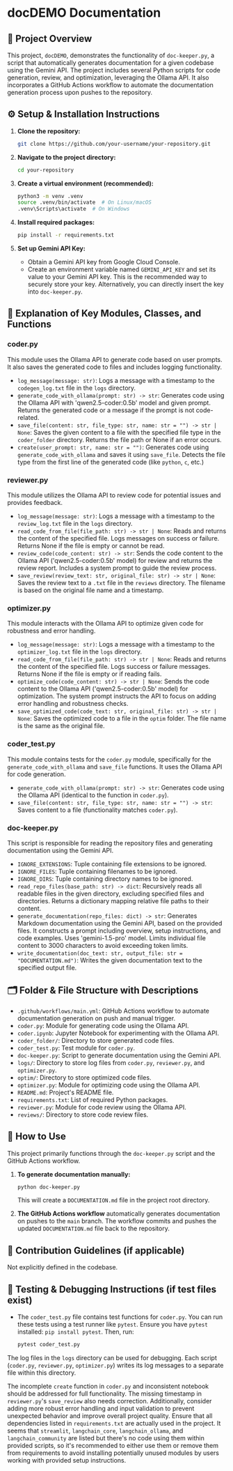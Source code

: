 # docDEMO Documentation

## 🧾 Project Overview

This project, `docDEMO`, demonstrates the functionality of `doc-keeper.py`, a script that automatically generates documentation for a given codebase using the Gemini API. The project includes several Python scripts for code generation, review, and optimization, leveraging the Ollama API.  It also incorporates a GitHub Actions workflow to automate the documentation generation process upon pushes to the repository.

## ⚙️ Setup & Installation Instructions

1. **Clone the repository:**
   ```bash
   git clone https://github.com/your-username/your-repository.git
   ```

2. **Navigate to the project directory:**
   ```bash
   cd your-repository
   ```

3. **Create a virtual environment (recommended):**
   ```bash
   python3 -m venv .venv
   source .venv/bin/activate  # On Linux/macOS
   .venv\Scripts\activate  # On Windows
   ```

4. **Install required packages:**
   ```bash
   pip install -r requirements.txt
   ```

5. **Set up Gemini API Key:**
    - Obtain a Gemini API key from Google Cloud Console.
    - Create an environment variable named `GEMINI_API_KEY` and set its value to your Gemini API key.  This is the recommended way to securely store your key. Alternatively, you can directly insert the key into `doc-keeper.py`.

## 🧩 Explanation of Key Modules, Classes, and Functions

### coder.py

This module uses the Ollama API to generate code based on user prompts. It also saves the generated code to files and includes logging functionality.

- `log_message(message: str)`: Logs a message with a timestamp to the `codegen_log.txt` file in the `logs` directory.
- `generate_code_with_ollama(prompt: str) -> str`: Generates code using the Ollama API with 'qwen2.5-coder:0.5b' model and given prompt. Returns the generated code or a message if the prompt is not code-related.
- `save_file(content: str, file_type: str, name: str = "") -> str | None`: Saves the given content to a file with the specified file type in the `coder_folder` directory. Returns the file path or None if an error occurs.
- `create(user_prompt: str, name: str = "")`: Generates code using `generate_code_with_ollama` and saves it using `save_file`. Detects the file type from the first line of the generated code (like `python`, `c`, etc.)

### reviewer.py

This module utilizes the Ollama API to review code for potential issues and provides feedback.

- `log_message(message: str)`: Logs a message with a timestamp to the `review_log.txt` file in the `logs` directory.
- `read_code_from_file(file_path: str) -> str | None`: Reads and returns the content of the specified file. Logs messages on success or failure. Returns None if the file is empty or cannot be read.
- `review_code(code_content: str) -> str`: Sends the code content to the Ollama API ('qwen2.5-coder:0.5b' model) for review and returns the review report.  Includes a system prompt to guide the review process.
- `save_review(review_text: str, original_file: str) -> str | None`: Saves the review text to a `.txt` file in the `reviews` directory. The filename is based on the original file name and a timestamp.


### optimizer.py

This module interacts with the Ollama API to optimize given code for robustness and error handling.

- `log_message(message: str)`: Logs a message with a timestamp to the `optimizer_log.txt` file in the `logs` directory.
- `read_code_from_file(file_path: str) -> str | None`: Reads and returns the content of the specified file. Logs success or failure messages. Returns None if the file is empty or if reading fails.
- `optimize_code(code_content: str) -> str | None`: Sends the code content to the Ollama API ('qwen2.5-coder:0.5b' model) for optimization.  The system prompt instructs the API to focus on adding error handling and robustness checks.
- `save_optimized_code(code_text: str, original_file: str) -> str | None`: Saves the optimized code to a file in the `optim` folder. The file name is the same as the original file.


### coder_test.py

This module contains tests for the `coder.py` module, specifically for the `generate_code_with_ollama` and `save_file` functions. It uses the Ollama API for code generation.

- `generate_code_with_ollama(prompt: str) -> str`: Generates code using the Ollama API (identical to the function in `coder.py`).
- `save_file(content: str, file_type: str, name: str = "") -> str`: Saves content to a file (functionality matches `coder.py`).

### doc-keeper.py

This script is responsible for reading the repository files and generating documentation using the Gemini API.

- `IGNORE_EXTENSIONS`: Tuple containing file extensions to be ignored.
- `IGNORE_FILES`: Tuple containing filenames to be ignored.
- `IGNORE_DIRS`: Tuple containing directory names to be ignored.
- `read_repo_files(base_path: str) -> dict`: Recursively reads all readable files in the given directory, excluding specified files and directories. Returns a dictionary mapping relative file paths to their content.
- `generate_documentation(repo_files: dict) -> str`: Generates Markdown documentation using the Gemini API, based on the provided files. It constructs a prompt including overview, setup instructions, and code examples.  Uses 'gemini-1.5-pro' model. Limits individual file content to 3000 characters to avoid exceeding token limits.
- `write_documentation(doc_text: str, output_file: str = "DOCUMENTATION.md")`: Writes the given documentation text to the specified output file.


## 🗂 Folder & File Structure with Descriptions

- `.github/workflows/main.yml`: GitHub Actions workflow to automate documentation generation on push and manual trigger.
- `coder.py`: Module for generating code using the Ollama API.
- `coder.ipynb`: Jupyter Notebook for experimenting with the Ollama API.
- `coder_folder/`: Directory to store generated code files.
- `coder_test.py`: Test module for `coder.py`.
- `doc-keeper.py`: Script to generate documentation using the Gemini API.
- `logs/`: Directory to store log files from `coder.py`, `reviewer.py`, and `optimizer.py`.
- `optim/`: Directory to store optimized code files.
- `optimizer.py`: Module for optimizing code using the Ollama API.
- `README.md`:  Project's README file.
- `requirements.txt`:  List of required Python packages.
- `reviewer.py`: Module for code review using the Ollama API.
- `reviews/`: Directory to store code review files.


## 🔧 How to Use

This project primarily functions through the `doc-keeper.py` script and the GitHub Actions workflow.

1. **To generate documentation manually:**
   ```bash
   python doc-keeper.py
   ```
    This will create a `DOCUMENTATION.md` file in the project root directory.

2. **The GitHub Actions workflow** automatically generates documentation on pushes to the `main` branch. The workflow commits and pushes the updated `DOCUMENTATION.md` file back to the repository.


## 🤝 Contribution Guidelines (if applicable)

Not explicitly defined in the codebase.


## 🧪 Testing & Debugging Instructions (if test files exist)

- The `coder_test.py` file contains test functions for `coder.py`. You can run these tests using a test runner like `pytest`.  Ensure you have `pytest` installed: `pip install pytest`.  Then, run:
   ```bash
   pytest coder_test.py
   ```


The log files in the `logs` directory can be used for debugging. Each script (`coder.py`, `reviewer.py`, `optimizer.py`) writes its log messages to a separate file within this directory.



The incomplete `create` function in `coder.py` and inconsistent notebook should be addressed for full functionality. The missing timestamp in `reviewer.py`'s `save_review` also needs correction. Additionally, consider adding more robust error handling and input validation to prevent unexpected behavior and improve overall project quality. Ensure that all dependencies listed in `requirements.txt` are actually used in the project. It seems that `streamlit`, `langchain_core`, `langchain_ollama`, and `langchain_community` are listed but there's no code using them within provided scripts, so it's recommended to either use them or remove them from requirements to avoid installing potentially unused modules by users working with provided setup instructions.